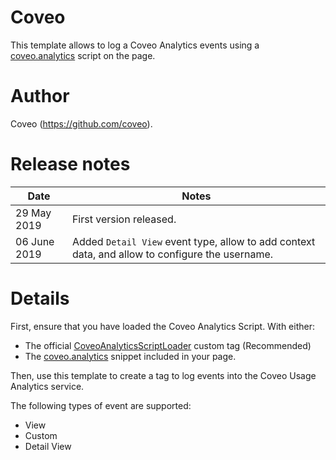 # Coveo
This template allows to log a Coveo Analytics events using a [coveo.analytics](https://github.com/coveo/coveo.analytics.js) script on the page.

# Author
Coveo (https://github.com/coveo).

# Release notes
| Date | Notes |
|------|-------|
| 29 May 2019 | First version released. |
| 06 June 2019 | Added `Detail View` event type, allow to add context data, and allow to configure the username. |

# Details

First, ensure that you have loaded the Coveo Analytics Script. With either:

* The official [CoveoAnalyticsScriptLoader](https://github.com/sahava/GoogleTagManagerTemplates/tree/master/tags/Coveo/CoveoAnalyticsScriptLoader)  custom tag (Recommended)
* The [coveo.analytics](https://github.com/coveo/coveo.analytics.js) snippet included in your page.

Then, use this template to create a tag to log events into the Coveo Usage Analytics service.

The following types of event are supported:

* View
* Custom
* Detail View

